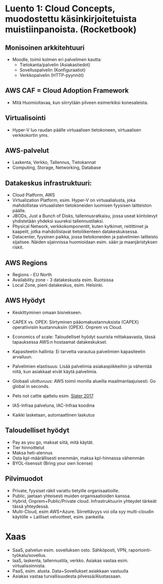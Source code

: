 # Luento 1: Cloud Concepts, muodostettu käsinkirjoitetuista muistiinpanoista. (Rocketbook)

## **Monisoinen arkkitehtuuri**
   - Moodle, toimii kolmen eri palvelimen kautta:
     - Tietokanta/palvelin (Asiakastiedot)
     - Sovelluspalvelin (Konfiguraatiot)
     - Verkkopalvelin (HTTP-pyynnöt)

## **AWS CAF = Cloud Adoption Framework**
   - Mitä Huomioitavaa, kun siirrytään pilveen esimerkiksi konesaleista.

## **Virtualisointi**
   - Hyper-V luo raudan päälle virtuaalisen tietokoneen, virtuaalisen verkkokortin yms.

## **AWS-palvelut**
- Laskenta, Verkko, Tallennus, Tietokannat
- Computing, Storage, Networking, Database

## Datakeskus infrastruktuuri:

- Cloud Platform, AWS
- Virtualization Platform, esim. Hyper-V on virtuaalialusta, joka mahdollistaa virtuaalisten tietokoneiden luomisen fyysisen laitteiston päälle.
- JBODs, Just a Bunch of Disks, tallennusratkaisu, jossa useat kiintolevyt yhdistetään yhdeksi suureksi tallennustilaksi.
- Physical Network, verkkokomponentit, kuten kytkimet, reitittimet ja kaapelit, jotka mahdollistavat tietoliikenteen datakeskuksessa.
- Datacenter, fyysinen paikka, jossa tietokoneiden ja palvelimien laitteisto sijaitsee. Näiden sijainnissa huomioidaan esim. sään ja maanjäristyksen riskit.

## AWS Regions

- Regions - EU North
- Availability zone - 3 datakeskusta esim. Ruotsissa
- Local Zone, pieni datakeskus, esim. Helsinki.

## **AWS Hyödyt**

- Keskittyminen omaan bisnekseen. 
- CAPEX vs. OPEX: Siirtyminen pääomakustannuksista (CAPEX) operatiivisiin kustannuksiin (OPEX). Onprem vs Cloud.
- Economics of scale: Taloudelliset hyödyt suurista mittakaavasta, tässä tapauksessa AWS:n hostaamat datakeskukset.
- Kapasiteetin hallinta: Ei tarvetta varautua palvelimien kapasiteetin arvailuun. 
- Palvelimien elastisuus: Lisää palvelimia asiakaspiikkeihin ja vähentää niitä, kun asiakkaat eivät käytä palvelimia.
- Globaali ulottuvuus: AWS toimii monilla alueilla maailmanlaajuisesti. Go global in seconds.

- Pets not cattle ajattelu esim. [Slater 2017](https://github.com/WindoCode/PalvelintenHallinta/blob/main/h2-karjaa.md)
- IAS-Infraa palveluna, IAC-Infraa koodina
- Kaikki lasketaan, automaattinen laskutus

## **Taloudelliset hyödyt**
- Pay as you go, maksat siitä, mitä käytät.
- Tier hinnoittelut
- Maksa heti-alennus
- Osta kpl-määrällisesti enemmän, maksa kpl-hinnassa vähemmän
- BYOL-lisenssit (Bring your own license)

## Pilvimuodot
- Private, fyysiset räkit varattu tietyille organisaatioille.
- Public, jaetaan yhteisesti muiden organisaatioiden kanssa.
- Hybrid, Onprem+Public/Private cloud. Infrastruktuurin yhteydet tärkeät tässä yhteydessä.
- Multi-Cloud, esim AWS+Azure. Siirrettävyys voi olla syy multi-cloudin käytölle + Lailliset velvoitteet, esim. pankeilla.

# Xaas
- SaaS, palvelun esim. sovelluksen osto. Sähköposti, VPN, raportointi-työkalu/sovellus.
- IaaS, laskenta, tallennustila, verkko. Asiakas vastaa esim. virtualisoinnista.
- PaaS, esim. alusta. Data+Sovellukset asiakkaan vastuulla
- Asiakas vastaa turvallisuudesta pilvessä/Alustassaan.




